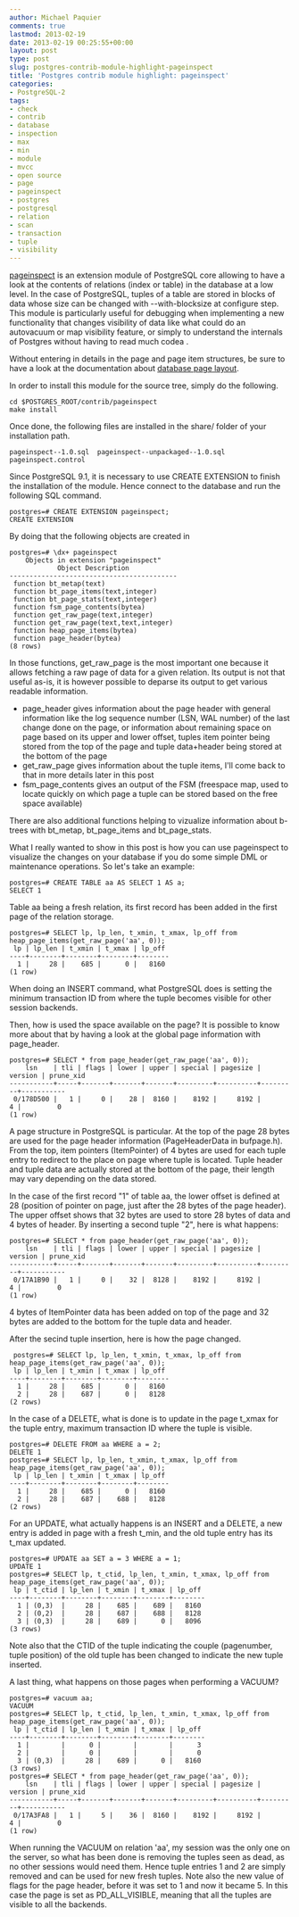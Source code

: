 ```yaml
---
author: Michael Paquier
comments: true
lastmod: 2013-02-19
date: 2013-02-19 00:25:55+00:00
layout: post
type: post
slug: postgres-contrib-module-highlight-pageinspect
title: 'Postgres contrib module highlight: pageinspect'
categories:
- PostgreSQL-2
tags:
- check
- contrib
- database
- inspection
- max
- min
- module
- mvcc
- open source
- page
- pageinspect
- postgres
- postgresql
- relation
- scan
- transaction
- tuple
- visibility
---
```


[pageinspect](http://www.postgresql.org/docs/9.2/static/pageinspect.html) is an extension module of PostgreSQL core allowing to have a look at the contents of relations (index or table) in the database at a low level. In the case of PostgreSQL, tuples of a table are stored in blocks of data whose size can be changed with --with-blocksize at configure step. This module is particularly useful for debugging when implementing a new functionality that changes visibility of data like what could do an autovacuum or map visibility feature, or simply to understand the internals of Postgres without having to read much codea .

Without entering in details in the page and page item structures, be sure to have a look at the documentation about [database page layout](http://www.postgresql.org/docs/9.2/static/storage-page-layout.html).

In order to install this module for the source tree, simply do the following.

    cd $POSTGRES_ROOT/contrib/pageinspect
    make install

Once done, the following files are installed in the share/ folder of your installation path.

    pageinspect--1.0.sql  pageinspect--unpackaged--1.0.sql  pageinspect.control

Since PostgreSQL 9.1, it is necessary to use CREATE EXTENSION to finish the installation of the module. Hence connect to the database and run the following SQL command.

    postgres=# CREATE EXTENSION pageinspect;
    CREATE EXTENSION

By doing that the following objects are created in 

    postgres=# \dx+ pageinspect
        Objects in extension "pageinspect"
                Object Description            
    ------------------------------------------
     function bt_metap(text)
     function bt_page_items(text,integer)
     function bt_page_stats(text,integer)
     function fsm_page_contents(bytea)
     function get_raw_page(text,integer)
     function get_raw_page(text,text,integer)
     function heap_page_items(bytea)
     function page_header(bytea)
    (8 rows)

In those functions, get\_raw\_page is the most important one because it allows fetching a raw page of data for a given relation. Its output is not that useful as-is, it is however possible to deparse its output to get various readable information.

  * page\_header gives information about the page header with general information like the log sequence number (LSN, WAL number) of the last change done on the page, or information about remaining space on page based on its upper and lower offset, tuples item pointer being stored from the top of the page and tuple data+header being stored at the bottom of the page
  * get\_raw\_page gives information about the tuple items, I'll come back to that in more details later in this post
  * fsm\_page\_contents gives an output of the FSM (freespace map, used to locate quickly on which page a tuple can be stored based on the free space available)

There are also additional functions helping to vizualize information about b-trees with bt\_metap, bt\_page\_items and bt\_page_stats.

What I really wanted to show in this post is how you can use pageinspect to visualize the changes on your database if you do some simple DML or maintenance operations. So let's take an example:

    postgres=# CREATE TABLE aa AS SELECT 1 AS a;
    SELECT 1

Table aa being a fresh relation, its first record has been added in the first page of the relation storage.

    postgres=# SELECT lp, lp_len, t_xmin, t_xmax, lp_off from heap_page_items(get_raw_page('aa', 0));
     lp | lp_len | t_xmin | t_xmax | lp_off 
    ----+--------+--------+--------+--------
      1 |     28 |    685 |      0 |   8160
    (1 row)

When doing an INSERT command, what PostgreSQL does is setting the minimum transaction ID from where the tuple becomes visible for other session backends.

Then, how is used the space available on the page? It is possible to know more about that by having a look at the global page information with page\_header.

    postgres=# SELECT * from page_header(get_raw_page('aa', 0));
        lsn    | tli | flags | lower | upper | special | pagesize | version | prune_xid 
    -----------+-----+-------+-------+-------+---------+----------+---------+-----------
     0/178D500 |   1 |     0 |    28 |  8160 |    8192 |     8192 |       4 |         0
    (1 row)

A page structure in PostgreSQL is particular. At the top of the page 28 bytes are used for the page header information (PageHeaderData in bufpage.h). From the top, item pointers (ItemPointer) of 4 bytes are used for each tuple entry to redirect to the place on page where tuple is located. Tuple header and tuple data are actually stored at the bottom of the page, their length may vary depending on the data stored. 

In the case of the first record "1" of table aa, the lower offset is defined at 28 (position of pointer on page, just after the 28 bytes of the page header). The upper offset shows that 32 bytes are used to store 28 bytes of data and 4 bytes of header. By inserting a second tuple "2", here is what happens:

    postgres=# SELECT * from page_header(get_raw_page('aa', 0));
        lsn    | tli | flags | lower | upper | special | pagesize | version | prune_xid 
    -----------+-----+-------+-------+-------+---------+----------+---------+-----------
     0/17A1B90 |   1 |     0 |    32 |  8128 |    8192 |     8192 |       4 |         0
    (1 row)

4 bytes of ItemPointer data has been added on top of the page and 32 bytes are added to the bottom for the tuple data and header.

After the secind tuple insertion, here is how the page changed.

     postgres=# SELECT lp, lp_len, t_xmin, t_xmax, lp_off from heap_page_items(get_raw_page('aa', 0));
     lp | lp_len | t_xmin | t_xmax | lp_off 
    ----+--------+--------+--------+--------
      1 |     28 |    685 |      0 |   8160
      2 |     28 |    687 |      0 |   8128
    (2 rows)

In the case of a DELETE, what is done is to update in the page t\_xmax for the tuple entry, maximum transaction ID where the tuple is visible.

    postgres=# DELETE FROM aa WHERE a = 2;
    DELETE 1
    postgres=# SELECT lp, lp_len, t_xmin, t_xmax, lp_off from heap_page_items(get_raw_page('aa', 0));
     lp | lp_len | t_xmin | t_xmax | lp_off 
    ----+--------+--------+--------+--------
      1 |     28 |    685 |      0 |   8160
      2 |     28 |    687 |    688 |   8128
    (2 rows)

For an UPDATE, what actually happens is an INSERT and a DELETE, a new entry is added in page with a fresh t\_min, and the old tuple entry has its t\_max updated.

    postgres=# UPDATE aa SET a = 3 WHERE a = 1;
    UPDATE 1
    postgres=# SELECT lp, t_ctid, lp_len, t_xmin, t_xmax, lp_off from heap_page_items(get_raw_page('aa', 0));
     lp | t_ctid | lp_len | t_xmin | t_xmax | lp_off 
    ----+--------+--------+--------+--------+--------
      1 | (0,3)  |     28 |    685 |    689 |   8160
      2 | (0,2)  |     28 |    687 |    688 |   8128
      3 | (0,3)  |     28 |    689 |      0 |   8096
    (3 rows)

Note also that the CTID of the tuple indicating the couple (pagenumber, tuple position) of the old tuple has been changed to indicate the new tuple inserted.

A last thing, what happens on those pages when performing a VACUUM?

    postgres=# vacuum aa;
    VACUUM
    postgres=# SELECT lp, t_ctid, lp_len, t_xmin, t_xmax, lp_off from heap_page_items(get_raw_page('aa', 0));
     lp | t_ctid | lp_len | t_xmin | t_xmax | lp_off 
    ----+--------+--------+--------+--------+--------
      1 |        |      0 |        |        |      3
      2 |        |      0 |        |        |      0
      3 | (0,3)  |     28 |    689 |      0 |   8160
    (3 rows)
    postgres=# SELECT * from page_header(get_raw_page('aa', 0));
        lsn    | tli | flags | lower | upper | special | pagesize | version | prune_xid 
    -----------+-----+-------+-------+-------+---------+----------+---------+-----------
     0/17A3FA8 |   1 |     5 |    36 |  8160 |    8192 |     8192 |       4 |         0
    (1 row)

When running the VACUUM on relation 'aa', my session was the only one on the server, so what has been done is removing the tuples seen as dead, as no other sessions would need them. Hence tuple entries 1 and 2 are simply removed and can be used for new fresh tuples. Note also the new value of flags for the page header, before it was set to 1 and now it became 5. In this case the page is set as PD\_ALL\_VISIBLE, meaning that all the tuples are visible to all the backends.
